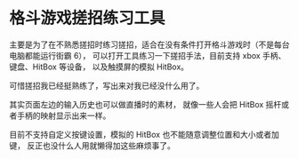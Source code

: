 # 格斗游戏搓招练习工具

主要是为了在不熟悉搓招时练习搓招，适合在没有条件打开格斗游戏时（不是每台电脑都能运行街霸 6），
可以打开工具练习一下搓招手法，目前支持 xbox 手柄、键盘、HitBox 等设备，
以及触摸屏的模拟 HitBox。

可惜搓招我已经挺熟练了，写出来对我已经没什么用了。

其实页面左边的输入历史也可以做直播时的素材，
就像一些人会把 HitBox 摇杆或者手柄的映射显示出来一样。

目前不支持自定义按键设置，模拟的 HitBox 也不能随意调整位置和大小或者加键，
反正也没什么人用就懒得加这些麻烦事了。
